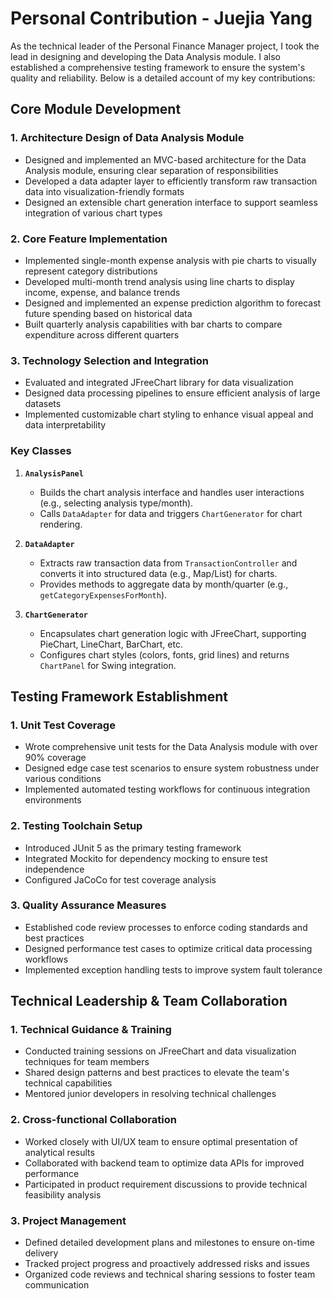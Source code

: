 # Personal Contribution - Juejia Yang

As the technical leader of the Personal Finance Manager project, I took the lead in designing and developing the Data Analysis module. I also established a comprehensive testing framework to ensure the system's quality and reliability. Below is a detailed account of my key contributions:

## Core Module Development

### 1. Architecture Design of Data Analysis Module
- Designed and implemented an MVC-based architecture for the Data Analysis module, ensuring clear separation of responsibilities
- Developed a data adapter layer to efficiently transform raw transaction data into visualization-friendly formats
- Designed an extensible chart generation interface to support seamless integration of various chart types

### 2. Core Feature Implementation
- Implemented single-month expense analysis with pie charts to visually represent category distributions
- Developed multi-month trend analysis using line charts to display income, expense, and balance trends
- Designed and implemented an expense prediction algorithm to forecast future spending based on historical data
- Built quarterly analysis capabilities with bar charts to compare expenditure across different quarters

### 3. Technology Selection and Integration
- Evaluated and integrated JFreeChart library for data visualization
- Designed data processing pipelines to ensure efficient analysis of large datasets
- Implemented customizable chart styling to enhance visual appeal and data interpretability

### Key Classes  
1. **`AnalysisPanel`**  
   - Builds the chart analysis interface and handles user interactions (e.g., selecting analysis type/month).  
   - Calls `DataAdapter` for data and triggers `ChartGenerator` for chart rendering.  

2. **`DataAdapter`**  
   - Extracts raw transaction data from `TransactionController` and converts it into structured data (e.g., Map/List) for charts.  
   - Provides methods to aggregate data by month/quarter (e.g., `getCategoryExpensesForMonth`).  

3. **`ChartGenerator`**  
   - Encapsulates chart generation logic with JFreeChart, supporting PieChart, LineChart, BarChart, etc.  
   - Configures chart styles (colors, fonts, grid lines) and returns `ChartPanel` for Swing integration.  
## Testing Framework Establishment

### 1. Unit Test Coverage
- Wrote comprehensive unit tests for the Data Analysis module with over 90% coverage
- Designed edge case test scenarios to ensure system robustness under various conditions
- Implemented automated testing workflows for continuous integration environments

### 2. Testing Toolchain Setup
- Introduced JUnit 5 as the primary testing framework
- Integrated Mockito for dependency mocking to ensure test independence
- Configured JaCoCo for test coverage analysis

### 3. Quality Assurance Measures
- Established code review processes to enforce coding standards and best practices
- Designed performance test cases to optimize critical data processing workflows
- Implemented exception handling tests to improve system fault tolerance

## Technical Leadership & Team Collaboration

### 1. Technical Guidance & Training
- Conducted training sessions on JFreeChart and data visualization techniques for team members
- Shared design patterns and best practices to elevate the team's technical capabilities
- Mentored junior developers in resolving technical challenges

### 2. Cross-functional Collaboration
- Worked closely with UI/UX team to ensure optimal presentation of analytical results
- Collaborated with backend team to optimize data APIs for improved performance
- Participated in product requirement discussions to provide technical feasibility analysis

### 3. Project Management
- Defined detailed development plans and milestones to ensure on-time delivery
- Tracked project progress and proactively addressed risks and issues
- Organized code reviews and technical sharing sessions to foster team communication

